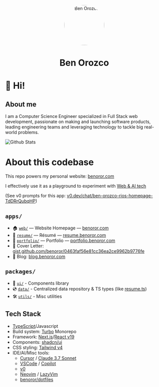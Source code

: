 <p align="center">
  <a href="https://benoror.com/">
    <img alt="Ben Orozco" src="https://avatars2.githubusercontent.com/u/119117?s=460&u=90226a2b669f648db10bcfcdea19a71b3bf667bb&v=4" width="128" style="border-radius: 128px;" />
  </a>
</p>
<h1 align="center">
  Ben Orozco
</h1>

# 👋 Hi!
 
## About me

I am a Computer Science Engineer specialized in Full Stack web development, passionate on making and launching software products, leading engineering teams and leveraging technology to tackle big real-world problems.

![Github Stats](https://github-readme-stats.vercel.app/api?username=benoror&count_private=true&show_icons=true&theme=nord)

# About this codebase

This repo powers my personal website: [benoror.com](https://www.benoror.com)

I effectively use it as a playground to experiment with [Web & AI tech](#tech-stack)

(See v0 prompts for this app: [v0.dev/chat/ben-orozco-rios-homepage-TdDRrQubqHP](https://v0.dev/chat/ben-orozco-rios-homepage-TdDRrQubqHP))

## `apps/`

- 🏠 [`web/`](apps/web) — Website Homepage — [benoror.com](https://benoror.com)
- 📑 [`resume/`](apps/resume) — Résumé — [resume.benoror.com](http://resume.benoror.com/)
- 💼 [`portfolio/`](apps/portfolio) — Portfolio — [portfolio.benoror.com](https://portfolio.benoror.com)
- 📃 Cover Letter: [gist.github.com/benoror/0463faf56e81cc36ea2ce9962b9776fe](https://gist.github.com/benoror/0463faf56e81cc36ea2ce9962b9776fe)
- 💭 Blog: [blog.benoror.com](http://blog.benoror.com/)

## `packages/`

- 🎨 [`ui/`](packages/ui) - Components library
- 💿 [`data/`](packages/data) - Centralized data repository & TS types (like [resume.ts](packages/data/src/resume.ts))
- 🛠️ [`utils/`](packages/utils) - Misc utilities

## Tech Stack

- [TypeScript](https://www.typescriptlang.org/)/Javascript
- Build system: [Turbo](https://turbo.build/) Monorepo
- Framework: [Next.js](https://nextjs.org/)/[React v19](https://react.dev/)
- Components: [shadcn/ui](https://ui.shadcn.com/)
- CSS styling: [Tailwind v4](https://tailwindcss.com/)
- IDE/AI/Misc tools:
  - [Cursor](https://www.cursor.com/) / [Claude 3.7 Sonnet](https://www.anthropic.com/claude/sonnet)
  - [VSCode](https://code.visualstudio.com/) / [Copilot](https://docs.github.com/en/copilot)
  - [v0](https://v0.dev/)
  - [Neovim](https://neovim.io/) / [LazyVim](https://www.lazyvim.org/)
  - [benoror/dotfiles](https://github.com/benoror/dotfiles)
